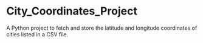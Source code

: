 # City_Coordinates_Project
A Python project to fetch and store the latitude and longitude coordinates of cities listed in a CSV file.
